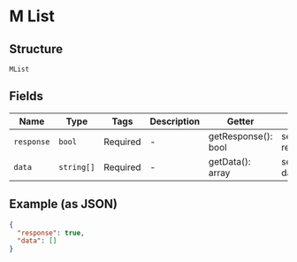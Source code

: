 
# M List

## Structure

`MList`

## Fields

| Name | Type | Tags | Description | Getter | Setter |
|  --- | --- | --- | --- | --- | --- |
| `response` | `bool` | Required | - | getResponse(): bool | setResponse(bool response): void |
| `data` | `string[]` | Required | - | getData(): array | setData(array data): void |

## Example (as JSON)

```json
{
  "response": true,
  "data": []
}
```

